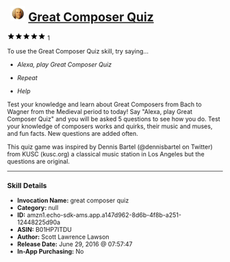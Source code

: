 # &nbsp;<img src="skill_icon" alt="Great Composer Quiz icon" width="36"> [Great Composer Quiz](http://alexa.amazon.com/#skills/amzn1.echo-sdk-ams.app.a147d962-8d6b-4f8b-a251-12448225d90a)
![5 stars](../../images/ic_star_black_18dp_1x.png)![5 stars](../../images/ic_star_black_18dp_1x.png)![5 stars](../../images/ic_star_black_18dp_1x.png)![5 stars](../../images/ic_star_black_18dp_1x.png)![5 stars](../../images/ic_star_black_18dp_1x.png) 1

To use the Great Composer Quiz skill, try saying...

* *Alexa, play Great Composer Quiz*

* *Repeat*

* *Help*

Test your knowledge and learn about Great Composers from Bach to Wagner from the Medieval period to today! Say "Alexa, play Great Composer Quiz" and you will be asked 5 questions to see how you do. Test your knowledge of composers works and quirks, their music and muses, and fun facts. New questions are added often.

This quiz game was inspired by Dennis Bartel (@dennisbartel on Twitter) from KUSC (kusc.org) a classical music station in Los Angeles but the questions are original.

***

### Skill Details

* **Invocation Name:** great composer quiz
* **Category:** null
* **ID:** amzn1.echo-sdk-ams.app.a147d962-8d6b-4f8b-a251-12448225d90a
* **ASIN:** B01HP7ITDU
* **Author:** Scott Lawrence Lawson
* **Release Date:** June 29, 2016 @ 07:57:47
* **In-App Purchasing:** No
